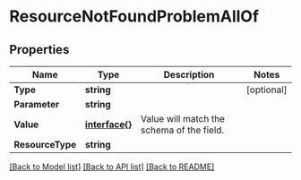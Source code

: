 # ResourceNotFoundProblemAllOf

## Properties

Name | Type | Description | Notes
------------ | ------------- | ------------- | -------------
**Type** | **string** |  | [optional] 
**Parameter** | **string** |  | 
**Value** | [**interface{}**](.md) | Value will match the schema of the field. | 
**ResourceType** | **string** |  | 

[[Back to Model list]](../README.md#documentation-for-models) [[Back to API list]](../README.md#documentation-for-api-endpoints) [[Back to README]](../README.md)


